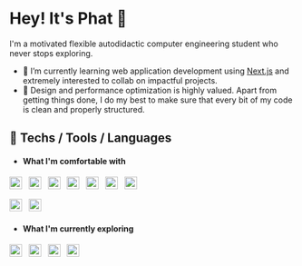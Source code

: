 
# Hey! It's Phat 👋

<!--
**PhattOZ/PhattOZ** is a ✨ _special_ ✨ repository because its `README.md` (this file) appears on your GitHub profile.

Here are some ideas to get you started:

- 🔭 I’m currently working on ...
- 🌱 I’m currently learning ...
- 👯 I’m looking to collaborate on ...
- 🤔 I’m looking for help with ...
- 💬 Ask me about ...
- 📫 How to reach me: ...
- 😄 Pronouns: ...
- ⚡ Fun fact: ...
-->

I'm a motivated flexible autodidactic computer engineering student who never stops exploring.

- 🌱 I’m currently learning web application development using [Next.js](https://github.com/vercel/next.js/) and extremely interested to collab on impactful projects.
- 🦩 Design and performance optimization is highly valued. Apart from getting things done, I do my best to make sure that every bit of my code is clean and properly structured.

## 📝 Techs / Tools / Languages

- #### What I'm comfortable with
<img src='https://img.shields.io/badge/-HTML5-050A30?logo=html5' height=22> &nbsp;
<img src='https://img.shields.io/badge/-CSS3-050A30?logo=css3&logoColor=264de4' height=22> &nbsp;
<img src='https://img.shields.io/badge/-JavaScript-050A30?logo=javascript' height=22> &nbsp;
<img src='https://img.shields.io/badge/-MDN Web Docs-050A30?logo=mdnwebdocs' height=22> &nbsp;
<img src='https://img.shields.io/badge/-MongoDB-050A30?logo=mongodb' height=22> &nbsp;
<img src='https://img.shields.io/badge/-TailwindCSS-050A30?logo=tailwindcss' height=22> &nbsp;
<img src='https://img.shields.io/badge/-Node.js-050A30?logo=node.js' height=22>

<!-- line break -->
<img src='https://img.shields.io/badge/-React-050A30?logo=react' height=22> &nbsp;
<img src='https://img.shields.io/badge/-Next.js-050A30?logo=next.js&logoColor=ebecf0' height=22> &nbsp;

- #### What I'm currently exploring
<img src='https://img.shields.io/badge/-Nuxt.js-050A30?logo=nuxt.js&logoColor=41b883' height=22> &nbsp;
<img src='https://img.shields.io/badge/-Sass-050A30?logo=sass' height=22> &nbsp;
<img src='https://img.shields.io/badge/-AmazonS3-050A30?logo=amazons3&logoColor=FF9900' height=22> &nbsp;
<img src='https://img.shields.io/badge/-Firebase Cloud Storage-050A30?logo=firebase' height=22> &nbsp;
